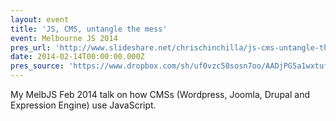 ```yaml
---
layout: event
title: 'JS, CMS, untangle the mess'
event: Melbourne JS 2014
pres_url: 'http://www.slideshare.net/chrischinchilla/js-cms-untangle-the-mess'
date: 2014-02-14T00:00:00.000Z
pres_source: 'https://www.dropbox.com/sh/uf0vzc50sosn7oo/AADjPG5a1wxtufLKa3jh5UERa?dl=0'
---
```


My MelbJS Feb 2014 talk on how CMSs (Wordpress, Joomla, Drupal and Expression Engine) use JavaScript.
